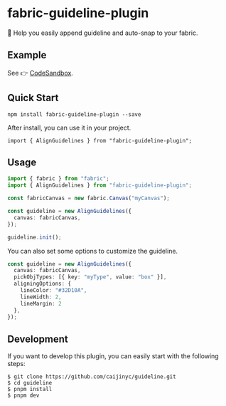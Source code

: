 # fabric-guideline-plugin

🤩 Help you easily append guideline and auto-snap to your fabric.

## Example

See  👉  [CodeSandbox](https://codesandbox.io/s/frosty-clarke-w85qe7?file=/src/App.tsx).

## Quick Start

```shell
npm install fabric-guideline-plugin --save
```
After install, you can use it in your project.

```tsx
import { AlignGuidelines } from "fabric-guideline-plugin";
````

## Usage

```ts
import { fabric } from "fabric";
import { AlignGuidelines } from "fabric-guideline-plugin";

const fabricCanvas = new fabric.Canvas("myCanvas");

const guideline = new AlignGuidelines({
  canvas: fabricCanvas,
});

guideline.init();
```

You can also set some options to customize the guideline.

```ts
const guideline = new AlignGuidelines({
  canvas: fabricCanvas,
  pickObjTypes: [{ key: "myType", value: "box" }],
  aligningOptions: {
    lineColor: "#32D10A",
    lineWidth: 2,
    lineMargin: 2
  },
});
```

## Development

If you want to develop this plugin, you can easily start with the following steps:

```shell
$ git clone https://github.com/caijinyc/guideline.git
$ cd guideline
$ pnpm install
$ pnpm dev
```
